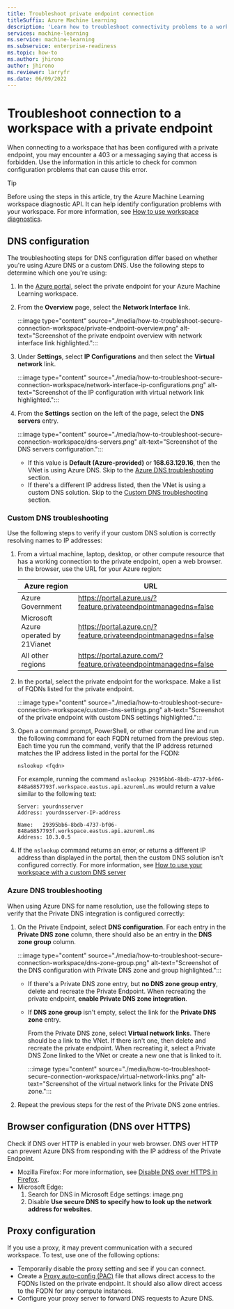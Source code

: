 ```yaml
---
title: Troubleshoot private endpoint connection
titleSuffix: Azure Machine Learning
description: 'Learn how to troubleshoot connectivity problems to a workspace that is configured with a private endpoint.'
services: machine-learning
ms.service: machine-learning
ms.subservice: enterprise-readiness
ms.topic: how-to
ms.author: jhirono
author: jhirono
ms.reviewer: larryfr
ms.date: 06/09/2022
---
```


# Troubleshoot connection to a workspace with a private endpoint

When connecting to a workspace that has been configured with a private endpoint, you may encounter a 403 or a messaging saying that access is forbidden. Use the information in this article to check for common configuration problems that can cause this error.

> [!TIP]
> Before using the steps in this article, try the Azure Machine Learning workspace diagnostic API. It can help identify configuration problems with your workspace. For more information, see [How to use workspace diagnostics](how-to-workspace-diagnostic-api.md).

## DNS configuration

The troubleshooting steps for DNS configuration differ based on whether you're using Azure DNS or a custom DNS. Use the following steps to determine which one you're using:

1. In the [Azure portal](https://portal.azure.com), select the private endpoint for your Azure Machine Learning workspace.
1. From the __Overview__ page, select the __Network Interface__ link.

    :::image type="content" source="./media/how-to-troubleshoot-secure-connection-workspace/private-endpoint-overview.png" alt-text="Screenshot of the private endpoint overview with network interface link highlighted.":::

1. Under __Settings__, select __IP Configurations__ and then select the __Virtual network__ link.

    :::image type="content" source="./media/how-to-troubleshoot-secure-connection-workspace/network-interface-ip-configurations.png" alt-text="Screenshot of the IP configuration with virtual network link highlighted.":::

1. From the __Settings__ section on the left of the page, select the __DNS servers__ entry.

    :::image type="content" source="./media/how-to-troubleshoot-secure-connection-workspace/dns-servers.png" alt-text="Screenshot of the DNS servers configuration.":::

    * If this value is __Default (Azure-provided)__ or __168.63.129.16__, then the VNet is using Azure DNS. Skip to the [Azure DNS troubleshooting](#azure-dns-troubleshooting) section.
    * If there's a different IP address listed, then the VNet is using a custom DNS solution. Skip to the [Custom DNS troubleshooting](#custom-dns-troubleshooting) section.

### Custom DNS troubleshooting

Use the following steps to verify if your custom DNS solution is correctly resolving names to IP addresses:

1. From a virtual machine, laptop, desktop, or other compute resource that has a working connection to the private endpoint, open a web browser. In the browser, use the URL for your Azure region:

    | Azure region | URL |
    | ----- | ----- |
    | Azure Government | https://portal.azure.us/?feature.privateendpointmanagedns=false |
    | Microsoft Azure operated by 21Vianet | https://portal.azure.cn/?feature.privateendpointmanagedns=false |
    | All other regions | https://portal.azure.com/?feature.privateendpointmanagedns=false |

1. In the portal, select the private endpoint for the workspace. Make a list of FQDNs listed for the private endpoint.

    :::image type="content" source="./media/how-to-troubleshoot-secure-connection-workspace/custom-dns-settings.png" alt-text="Screenshot of the private endpoint with custom DNS settings highlighted.":::

1. Open a command prompt, PowerShell, or other command line and run the following command for each FQDN returned from the previous step. Each time you run the command, verify that the IP address returned matches the IP address listed in the portal for the FQDN: 

    `nslookup <fqdn>`

    For example, running the command `nslookup 29395bb6-8bdb-4737-bf06-848a6857793f.workspace.eastus.api.azureml.ms` would return a value similar to the following text:

    ```
    Server: yourdnsserver
    Address: yourdnsserver-IP-address

    Name:   29395bb6-8bdb-4737-bf06-848a6857793f.workspace.eastus.api.azureml.ms
    Address: 10.3.0.5
    ```

1. If the `nslookup` command returns an error, or returns a different IP address than displayed in the portal, then the custom DNS solution isn't configured correctly. For more information, see [How to use your workspace with a custom DNS server](how-to-custom-dns.md)

### Azure DNS troubleshooting

When using Azure DNS for name resolution, use the following steps to verify that the Private DNS integration is configured correctly:

1. On the Private Endpoint, select __DNS configuration__. For each entry in the __Private DNS zone__ column, there should also be an entry in the __DNS zone group__ column. 

    :::image type="content" source="./media/how-to-troubleshoot-secure-connection-workspace/dns-zone-group.png" alt-text="Screenshot of the DNS configuration with Private DNS zone and group highlighted.":::

    * If there's a Private DNS zone entry, but __no DNS zone group entry__, delete and recreate the Private Endpoint. When recreating the private endpoint, __enable Private DNS zone integration__.
    * If __DNS zone group__ isn't empty, select the link for the __Private DNS zone__ entry.
    
        From the Private DNS zone, select __Virtual network links__. There should be a link to the VNet. If there isn't one, then delete and recreate the private endpoint. When recreating it, select a Private DNS Zone linked to the VNet or create a new one that is linked to it.

        :::image type="content" source="./media/how-to-troubleshoot-secure-connection-workspace/virtual-network-links.png" alt-text="Screenshot of the virtual network links for the Private DNS zone.":::

1. Repeat the previous steps for the rest of the Private DNS zone entries.

## Browser configuration (DNS over HTTPS)

Check if DNS over HTTP is enabled in your web browser. DNS over HTTP can prevent Azure DNS from responding with the IP address of the Private Endpoint.

* Mozilla Firefox: For more information, see [Disable DNS over HTTPS in Firefox](https://support.mozilla.org/en-US/kb/firefox-dns-over-https).
* Microsoft Edge:
    1. Search for DNS in Microsoft Edge settings: image.png
    2. Disable __Use secure DNS to specify how to look up the network address for websites__.

## Proxy configuration

If you use a proxy, it may prevent communication with a secured workspace. To test, use one of the following options:

* Temporarily disable the proxy setting and see if you can connect.
* Create a [Proxy auto-config (PAC)](https://wikipedia.org/wiki/Proxy_auto-config) file that allows direct access to the FQDNs listed on the private endpoint. It should also allow direct access to the FQDN for any compute instances.
* Configure your proxy server to forward DNS requests to Azure DNS.



